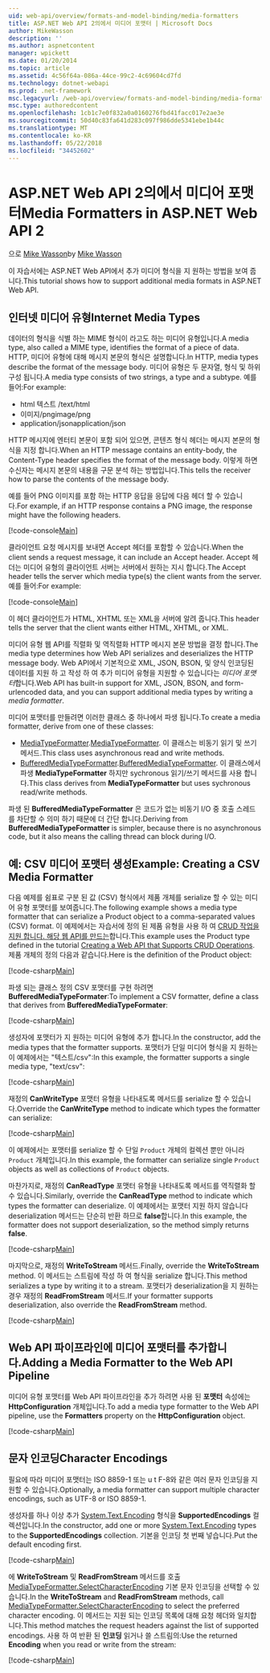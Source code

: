 ```yaml
---
uid: web-api/overview/formats-and-model-binding/media-formatters
title: ASP.NET Web API 2의에서 미디어 포맷터 | Microsoft Docs
author: MikeWasson
description: ''
ms.author: aspnetcontent
manager: wpickett
ms.date: 01/20/2014
ms.topic: article
ms.assetid: 4c56f64a-086a-44ce-99c2-4c69604cd7fd
ms.technology: dotnet-webapi
ms.prod: .net-framework
msc.legacyurl: /web-api/overview/formats-and-model-binding/media-formatters
msc.type: authoredcontent
ms.openlocfilehash: 1cb1c7e0f832a0a0160276fbd41facc017e2ae3e
ms.sourcegitcommit: 50d40c83fa641d283c097f986dde5341ebe1b44c
ms.translationtype: MT
ms.contentlocale: ko-KR
ms.lasthandoff: 05/22/2018
ms.locfileid: "34452602"
---
```

<a name="media-formatters-in-aspnet-web-api-2"></a><span data-ttu-id="86e90-102">ASP.NET Web API 2의에서 미디어 포맷터</span><span class="sxs-lookup"><span data-stu-id="86e90-102">Media Formatters in ASP.NET Web API 2</span></span>
====================
<span data-ttu-id="86e90-103">으로 [Mike Wasson](https://github.com/MikeWasson)</span><span class="sxs-lookup"><span data-stu-id="86e90-103">by [Mike Wasson](https://github.com/MikeWasson)</span></span>

<span data-ttu-id="86e90-104">이 자습서에는 ASP.NET Web API에서 추가 미디어 형식을 지 원하는 방법을 보여 줍니다.</span><span class="sxs-lookup"><span data-stu-id="86e90-104">This tutorial shows how to support additional media formats in ASP.NET Web API.</span></span>

## <a name="internet-media-types"></a><span data-ttu-id="86e90-105">인터넷 미디어 유형</span><span class="sxs-lookup"><span data-stu-id="86e90-105">Internet Media Types</span></span>

<span data-ttu-id="86e90-106">데이터의 형식을 식별 하는 MIME 형식이 라고도 하는 미디어 유형입니다.</span><span class="sxs-lookup"><span data-stu-id="86e90-106">A media type, also called a MIME type, identifies the format of a piece of data.</span></span> <span data-ttu-id="86e90-107">HTTP, 미디어 유형에 대해 메시지 본문의 형식은 설명합니다.</span><span class="sxs-lookup"><span data-stu-id="86e90-107">In HTTP, media types describe the format of the message body.</span></span> <span data-ttu-id="86e90-108">미디어 유형은 두 문자열, 형식 및 하위 구성 됩니다.</span><span class="sxs-lookup"><span data-stu-id="86e90-108">A media type consists of two strings, a type and a subtype.</span></span> <span data-ttu-id="86e90-109">예를 들어:</span><span class="sxs-lookup"><span data-stu-id="86e90-109">For example:</span></span>

- <span data-ttu-id="86e90-110">html 텍스트 /</span><span class="sxs-lookup"><span data-stu-id="86e90-110">text/html</span></span>
- <span data-ttu-id="86e90-111">이미지/png</span><span class="sxs-lookup"><span data-stu-id="86e90-111">image/png</span></span>
- <span data-ttu-id="86e90-112">application/json</span><span class="sxs-lookup"><span data-stu-id="86e90-112">application/json</span></span>

<span data-ttu-id="86e90-113">HTTP 메시지에 엔터티 본문이 포함 되어 있으면, 콘텐츠 형식 헤더는 메시지 본문의 형식을 지정 합니다.</span><span class="sxs-lookup"><span data-stu-id="86e90-113">When an HTTP message contains an entity-body, the Content-Type header specifies the format of the message body.</span></span> <span data-ttu-id="86e90-114">이렇게 하면 수신자는 메시지 본문의 내용을 구문 분석 하는 방법입니다.</span><span class="sxs-lookup"><span data-stu-id="86e90-114">This tells the receiver how to parse the contents of the message body.</span></span>

<span data-ttu-id="86e90-115">예를 들어 PNG 이미지를 포함 하는 HTTP 응답을 응답에 다음 헤더 할 수 있습니다.</span><span class="sxs-lookup"><span data-stu-id="86e90-115">For example, if an HTTP response contains a PNG image, the response might have the following headers.</span></span>

[!code-console[Main](media-formatters/samples/sample1.cmd)]

<span data-ttu-id="86e90-116">클라이언트 요청 메시지를 보내면 Accept 헤더를 포함할 수 있습니다.</span><span class="sxs-lookup"><span data-stu-id="86e90-116">When the client sends a request message, it can include an Accept header.</span></span> <span data-ttu-id="86e90-117">Accept 헤더는 미디어 유형의 클라이언트 서버는 서버에서 원하는 지시 합니다.</span><span class="sxs-lookup"><span data-stu-id="86e90-117">The Accept header tells the server which media type(s) the client wants from the server.</span></span> <span data-ttu-id="86e90-118">예를 들어:</span><span class="sxs-lookup"><span data-stu-id="86e90-118">For example:</span></span>

[!code-console[Main](media-formatters/samples/sample2.cmd)]

<span data-ttu-id="86e90-119">이 헤더 클라이언트가 HTML, XHTML 또는 XML을 서버에 알려 줍니다.</span><span class="sxs-lookup"><span data-stu-id="86e90-119">This header tells the server that the client wants either HTML, XHTML, or XML.</span></span>

<span data-ttu-id="86e90-120">미디어 유형 웹 API를 직렬화 및 역직렬화 HTTP 메시지 본문 방법을 결정 합니다.</span><span class="sxs-lookup"><span data-stu-id="86e90-120">The media type determines how Web API serializes and deserializes the HTTP message body.</span></span> <span data-ttu-id="86e90-121">Web API에서 기본적으로 XML, JSON, BSON, 및 양식 인코딩된 데이터를 지원 하 고 작성 하 여 추가 미디어 유형을 지원할 수 있습니다는 *미디어 포맷터*합니다.</span><span class="sxs-lookup"><span data-stu-id="86e90-121">Web API has built-in support for XML, JSON, BSON, and form-urlencoded data, and you can support additional media types by writing a *media formatter*.</span></span>

<span data-ttu-id="86e90-122">미디어 포맷터를 만들려면 이러한 클래스 중 하나에서 파생 됩니다.</span><span class="sxs-lookup"><span data-stu-id="86e90-122">To create a media formatter, derive from one of these classes:</span></span>

- <span data-ttu-id="86e90-123">[MediaTypeFormatter](https://msdn.microsoft.com/library/system.net.http.formatting.mediatypeformatter.aspx).</span><span class="sxs-lookup"><span data-stu-id="86e90-123">[MediaTypeFormatter](https://msdn.microsoft.com/library/system.net.http.formatting.mediatypeformatter.aspx).</span></span> <span data-ttu-id="86e90-124">이 클래스는 비동기 읽기 및 쓰기 메서드.</span><span class="sxs-lookup"><span data-stu-id="86e90-124">This class uses asynchronous read and write methods.</span></span>
- <span data-ttu-id="86e90-125">[BufferedMediaTypeFormatter](https://msdn.microsoft.com/library/system.net.http.formatting.bufferedmediatypeformatter.aspx).</span><span class="sxs-lookup"><span data-stu-id="86e90-125">[BufferedMediaTypeFormatter](https://msdn.microsoft.com/library/system.net.http.formatting.bufferedmediatypeformatter.aspx).</span></span> <span data-ttu-id="86e90-126">이 클래스에서 파생 **MediaTypeFormatter** 하지만 sychronous 읽기/쓰기 메서드를 사용 합니다.</span><span class="sxs-lookup"><span data-stu-id="86e90-126">This class derives from **MediaTypeFormatter** but uses sychronous read/write methods.</span></span>

<span data-ttu-id="86e90-127">파생 된 **BufferedMediaTypeFormatter** 은 코드가 없는 비동기 I/O 중 호출 스레드를 차단할 수 의미 하기 때문에 더 간단 합니다.</span><span class="sxs-lookup"><span data-stu-id="86e90-127">Deriving from **BufferedMediaTypeFormatter** is simpler, because there is no asynchronous code, but it also means the calling thread can block during I/O.</span></span>

## <a name="example-creating-a-csv-media-formatter"></a><span data-ttu-id="86e90-128">예: CSV 미디어 포맷터 생성</span><span class="sxs-lookup"><span data-stu-id="86e90-128">Example: Creating a CSV Media Formatter</span></span>

<span data-ttu-id="86e90-129">다음 예제를 쉼표로 구분 된 값 (CSV) 형식에서 제품 개체를 serialize 할 수 있는 미디어 유형 포맷터를 보여줍니다.</span><span class="sxs-lookup"><span data-stu-id="86e90-129">The following example shows a media type formatter that can serialize a Product object to a comma-separated values (CSV) format.</span></span> <span data-ttu-id="86e90-130">이 예제에서는 자습서에 정의 된 제품 유형을 사용 하 여 [CRUD 작업을 지원 합니다. 해당 웹 API를 만드는](../older-versions/creating-a-web-api-that-supports-crud-operations.md)합니다.</span><span class="sxs-lookup"><span data-stu-id="86e90-130">This example uses the Product type defined in the tutorial [Creating a Web API that Supports CRUD Operations](../older-versions/creating-a-web-api-that-supports-crud-operations.md).</span></span> <span data-ttu-id="86e90-131">제품 개체의 정의 다음과 같습니다.</span><span class="sxs-lookup"><span data-stu-id="86e90-131">Here is the definition of the Product object:</span></span>

[!code-csharp[Main](media-formatters/samples/sample3.cs)]

<span data-ttu-id="86e90-132">파생 되는 클래스 정의 CSV 포맷터를 구현 하려면 **BufferedMediaTypeFormater**:</span><span class="sxs-lookup"><span data-stu-id="86e90-132">To implement a CSV formatter, define a class that derives from **BufferedMediaTypeFormater**:</span></span>

[!code-csharp[Main](media-formatters/samples/sample4.cs)]

<span data-ttu-id="86e90-133">생성자에 포맷터가 지 원하는 미디어 유형에 추가 합니다.</span><span class="sxs-lookup"><span data-stu-id="86e90-133">In the constructor, add the media types that the formatter supports.</span></span> <span data-ttu-id="86e90-134">포맷터가 단일 미디어 형식을 지 원하는이 예제에서는 &quot;텍스트/csv&quot;:</span><span class="sxs-lookup"><span data-stu-id="86e90-134">In this example, the formatter supports a single media type, &quot;text/csv&quot;:</span></span>

[!code-csharp[Main](media-formatters/samples/sample5.cs)]

<span data-ttu-id="86e90-135">재정의 **CanWriteType** 포맷터 유형을 나타내도록 메서드를 serialize 할 수 있습니다.</span><span class="sxs-lookup"><span data-stu-id="86e90-135">Override the **CanWriteType** method to indicate which types the formatter can serialize:</span></span>

[!code-csharp[Main](media-formatters/samples/sample6.cs)]

<span data-ttu-id="86e90-136">이 예제에서는 포맷터를 serialize 할 수 단일 `Product` 개체의 컬렉션 뿐만 아니라 `Product` 개체입니다.</span><span class="sxs-lookup"><span data-stu-id="86e90-136">In this example, the formatter can serialize single `Product` objects as well as collections of `Product` objects.</span></span>

<span data-ttu-id="86e90-137">마찬가지로, 재정의 **CanReadType** 포맷터 유형을 나타내도록 메서드를 역직렬화 할 수 있습니다.</span><span class="sxs-lookup"><span data-stu-id="86e90-137">Similarly, override the **CanReadType** method to indicate which types the formatter can deserialize.</span></span> <span data-ttu-id="86e90-138">이 예제에서는 포맷터 지원 하지 않습니다 deserialization 메서드는 단순히 반환 하므로 **false**합니다.</span><span class="sxs-lookup"><span data-stu-id="86e90-138">In this example, the formatter does not support deserialization, so the method simply returns **false**.</span></span>

[!code-csharp[Main](media-formatters/samples/sample7.cs)]

<span data-ttu-id="86e90-139">마지막으로, 재정의 **WriteToStream** 메서드.</span><span class="sxs-lookup"><span data-stu-id="86e90-139">Finally, override the **WriteToStream** method.</span></span> <span data-ttu-id="86e90-140">이 메서드는 스트림에 작성 하 여 형식을 serialize 합니다.</span><span class="sxs-lookup"><span data-stu-id="86e90-140">This method serializes a type by writing it to a stream.</span></span> <span data-ttu-id="86e90-141">포맷터가 deserialization을 지 원하는 경우 재정의 **ReadFromStream** 메서드.</span><span class="sxs-lookup"><span data-stu-id="86e90-141">If your formatter supports deserialization, also override the **ReadFromStream** method.</span></span>

[!code-csharp[Main](media-formatters/samples/sample8.cs)]

## <a name="adding-a-media-formatter-to-the-web-api-pipeline"></a><span data-ttu-id="86e90-142">Web API 파이프라인에 미디어 포맷터를 추가합니다.</span><span class="sxs-lookup"><span data-stu-id="86e90-142">Adding a Media Formatter to the Web API Pipeline</span></span>

<span data-ttu-id="86e90-143">미디어 유형 포맷터를 Web API 파이프라인을 추가 하려면 사용 된 **포맷터** 속성에는 **HttpConfiguration** 개체입니다.</span><span class="sxs-lookup"><span data-stu-id="86e90-143">To add a media type formatter to the Web API pipeline, use the **Formatters** property on the **HttpConfiguration** object.</span></span>

[!code-csharp[Main](media-formatters/samples/sample9.cs)]

## <a name="character-encodings"></a><span data-ttu-id="86e90-144">문자 인코딩</span><span class="sxs-lookup"><span data-stu-id="86e90-144">Character Encodings</span></span>

<span data-ttu-id="86e90-145">필요에 따라 미디어 포맷터는 ISO 8859-1 또는 u t F-8와 같은 여러 문자 인코딩을 지원할 수 있습니다.</span><span class="sxs-lookup"><span data-stu-id="86e90-145">Optionally, a media formatter can support multiple character encodings, such as UTF-8 or ISO 8859-1.</span></span>

<span data-ttu-id="86e90-146">생성자를 하나 이상 추가 [System.Text.Encoding](https://msdn.microsoft.com/library/system.text.encoding.aspx) 형식을 **SupportedEncodings** 컬렉션입니다.</span><span class="sxs-lookup"><span data-stu-id="86e90-146">In the constructor, add one or more [System.Text.Encoding](https://msdn.microsoft.com/library/system.text.encoding.aspx) types to the **SupportedEncodings** collection.</span></span> <span data-ttu-id="86e90-147">기본을 인코딩 첫 번째 넣습니다.</span><span class="sxs-lookup"><span data-stu-id="86e90-147">Put the default encoding first.</span></span>

[!code-csharp[Main](media-formatters/samples/sample10.cs?highlight=6-7)]

<span data-ttu-id="86e90-148">에 **WriteToStream** 및 **ReadFromStream** 메서드를 호출 [MediaTypeFormatter.SelectCharacterEncoding](https://msdn.microsoft.com/library/hh969054.aspx) 기본 문자 인코딩을 선택할 수 있습니다.</span><span class="sxs-lookup"><span data-stu-id="86e90-148">In the **WriteToStream** and **ReadFromStream** methods, call [MediaTypeFormatter.SelectCharacterEncoding](https://msdn.microsoft.com/library/hh969054.aspx) to select the preferred character encoding.</span></span> <span data-ttu-id="86e90-149">이 메서드는 지원 되는 인코딩 목록에 대해 요청 헤더와 일치합니다.</span><span class="sxs-lookup"><span data-stu-id="86e90-149">This method matches the request headers against the list of supported encodings.</span></span> <span data-ttu-id="86e90-150">사용 하 여 반환 된 **인코딩** 읽거나 쓸 스트림의:</span><span class="sxs-lookup"><span data-stu-id="86e90-150">Use the returned **Encoding** when you read or write from the stream:</span></span>

[!code-csharp[Main](media-formatters/samples/sample11.cs?highlight=3,5)]
